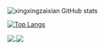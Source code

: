 ![xingxingzaixian GitHub stats](https://github-readme-stats.vercel.app/api?username=xingxingzaixian&show_icons=true&theme=radical&include_all_commits=true&show_owner=true&hide_title=true)

[![Top Langs](https://github-readme-stats.vercel.app/api/top-langs/?username=xingxingzaixian&hide=java)](https://github.com/anuraghazra/github-readme-stats)

<a href="https://github.com/xingxingzaixian/FastAPI-MySQL-Tortoise-Casbin">
  <img align="center" src="https://github-readme-stats.vercel.app/api/pin/?username=xingxingzaixian&repo=FastAPI-MySQL-Tortoise-Casbin" />
</a>
<a href="https://github.com/xingxingzaixian/novel_read">
  <img align="center" src="https://github-readme-stats.vercel.app/api/pin/?username=xingxingzaixian&repo=novel_read" />
</a>


